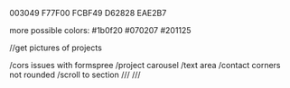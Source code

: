 003049
F77F00
FCBF49
D62828
EAE2B7

more possible colors:
#1b0f20
#070207
#201125


//get pictures of projects


/cors issues with formspree
/project carousel
/text area
/contact corners not rounded
/scroll to section
///
///